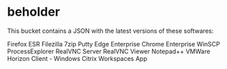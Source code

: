 # beholder
This bucket contains a JSON with the latest versions of these softwares:

Firefox ESR
Filezilla
7zip
Putty
Edge Enterprise
Chrome Enterprise
WinSCP
ProcessExplorer
RealVNC Server
RealVNC Viewer
Notepad++
VMWare Horizon Client - Windows
Citrix Workspaces App